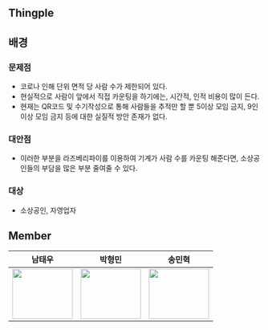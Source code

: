 ## Thingple

## 배경

### 문제점

* 코로나 인해 단위 면적 당 사람 수가 제한되어 있다.
* 현실적으로 사람이 앞에서 직접 카운팅을 하기에는, 시간적, 인적 비용이 많이 든다.
* 현재는 QR코드 및 수기작성으로 통해 사람들을 추적만 할 뿐 5이상 모임 금지, 9인 이상 모임 금지 등에 대한 실질적 방안 존재가 없다.

### 대안점
* 이러한 부분을 라즈베리파이를 이용하여 기계가 사람 수를 카운팅 해준다면, 소상공인들의 부담을 많은 부분 줄여줄 수 있다.

### 대상

* 소상공인, 자영업자


## Member

<table>
    <thead>
        <th align = "center">남태우</th>
        <th align = "center">박형민</th>
        <th align = "center">송민혁</th>
    </thead>
    <tbody>
        <td align = "center"><a href="https://github.com/bn-tw2020"><img height="100px" width="120px" src="https://avatars.githubusercontent.com/u/66770613?s=460&u=fe16d6fa3d8839c4e6beb6fec9e83811041cdaa1&v=4" /></a></td>
        <td align = "center"><a href="https://github.com/thalals"><img height="100px" width="120px" src="https://avatars.githubusercontent.com/u/42319300?s=460&u=feb753590ea1a1d094b08573bb11f15e801e63cc&v=4" /></a></td>
        <td align = "center"><a href="https://github.com/thdals83"><img height="100px" width="120px" src="https://avatars.githubusercontent.com/u/59475849?s=460&v=4" /></a></td>
    </tbody>
</table>
